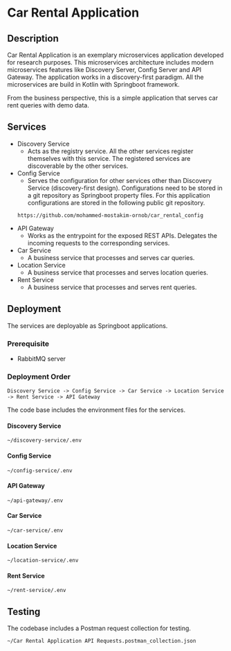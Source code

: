 # Car Rental Application

## Description
Car Rental Application is an exemplary microservices application developed for research purposes. This microservices architecture includes modern microservices features like Discovery Server, Config Server and API Gateway. The application works in a discovery-first paradigm. All the microservices are build in Kotlin with Springboot framework.

From the business perspective, this is a simple application that serves car rent queries with demo data.

## Services
- Discovery Service
  - Acts as the registry service. All the other services register themselves with this service. The registered services are discoverable by the other services.
- Config Service
  - Serves the configuration for other services other than Discovery Service (discovery-first design). Configurations need to be stored in a git repository as Springboot property files. For this application configurations are stored in the following public git repository.
  ```
  https://github.com/mohammed-mostakim-ornob/car_rental_config
  ```
- API Gateway
  - Works as the entrypoint for the exposed REST APIs. Delegates the incoming requests to the corresponding services.
- Car Service
  - A business service that processes and serves car queries.
- Location Service
  - A business service that processes and serves location queries.
- Rent Service
  - A business service that processes and serves rent queries.

## Deployment
The services are deployable as Springboot applications.

### Prerequisite
- RabbitMQ server

### Deployment Order
```
Discovery Service -> Config Service -> Car Service -> Location Service -> Rent Service -> API Gateway 
```

The code base includes the environment files for the services.

#### Discovery Service
```
~/discovery-service/.env
```
####  Config Service
```
~/config-service/.env
```
####  API Gateway
```
~/api-gateway/.env
```
####  Car Service
```
~/car-service/.env
```
####  Location Service
```
~/location-service/.env
```
####  Rent Service
```
~/rent-service/.env
```

## Testing
The codebase includes a Postman request collection for testing.
```
~/Car Rental Application API Requests.postman_collection.json
```